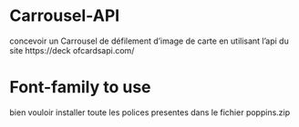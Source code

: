 # Carrousel-API
concevoir  un Carrousel de défilement d’image de carte en utilisant l’api du site https://deck  ofcardsapi.com/

# Font-family to use
bien vouloir installer toute les polices presentes dans le fichier poppins.zip
